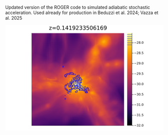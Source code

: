 Updated version of the ROGER code to simulated adiabatic stochastic acceleration.
Used already for production in Beduzzi et al. 2024; Vazza et al. 2025


<img src="E21_175_dens_radio.png" alt="alt text" width="whatever" height="whatever">
